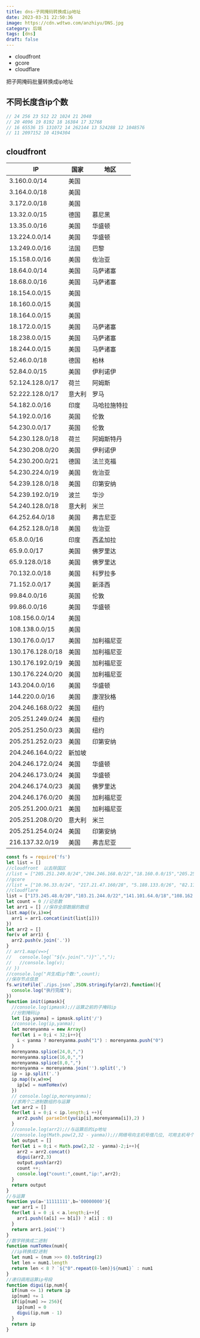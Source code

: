 ```yaml
---
title: dns-子网掩码转换成ip地址
date: 2023-03-31 22:50:36
image: https://cdn.wdtwo.com/anzhiyu/DNS.jpg
category: 后端
tags: [dns]
draft: false
---
```


- cloudfront
- gcore
- cloudflare

把子网掩码批量转换成ip地址

<!--more-->

## 不同长度含ip个数

```js
// 24 256 23 512 22 1024 21 2048 
// 20 4096 19 8192 18 16384 17 32768 
// 16 65536 15 131072 14 262144 13 524288 12 1048576 
// 11 2097152 10 4194304 
```

## cloudfront

|  IP    |  国家    |  地区    |
| ---- | ---- | ---- |
| 3.160.0.0/14	          | 美国	     |                     |
| 3.164.0.0/18	          | 美国	     |                     |
| 3.172.0.0/18	          | 美国	     |                     |
| 13.32.0.0/15	          | 德国	     | 慕尼黑               |
| 13.35.0.0/16	          | 美国	     | 华盛顿               |
| 13.224.0.0/14	          | 美国	     | 华盛顿               |
| 13.249.0.0/16	          | 法国	     | 巴黎	                |
| 15.158.0.0/16	          | 美国	     | 佐治亚               |
| 18.64.0.0/14	          | 美国	     | 马萨诸塞             |
| 18.68.0.0/16	          | 美国	     | 马萨诸塞             |
| 18.154.0.0/15	          | 美国	     |                     |
| 18.160.0.0/15	          | 美国	     |                     |
| 18.164.0.0/15	          | 美国	     |                     |
| 18.172.0.0/15	          | 美国	     | 马萨诸塞             |
| 18.238.0.0/15	          | 美国	     | 马萨诸塞             |
| 18.244.0.0/15	          | 美国	     | 马萨诸塞             |
| 52.46.0.0/18	          | 德国	     | 柏林	               |
| 52.84.0.0/15	          | 美国	     | 伊利诺伊             |
| 52.124.128.0/17	      | 荷兰	     | 阿姆斯               |
| 52.222.128.0/17	      | 意大利       | 罗马                 |
| 54.182.0.0/16	          | 印度	     | 马哈拉施特拉         |
| 54.192.0.0/16	          | 英国	     | 伦敦	               |
| 54.230.0.0/17	          | 英国	     | 伦敦	               |
| 54.230.128.0/18	      | 荷兰	     | 阿姆斯特丹           |
| 54.230.208.0/20	      | 美国	     | 伊利诺伊             |
| 54.230.200.0/21	      | 德国	     | 法兰克福             |
| 54.230.224.0/19	      | 美国	     | 佐治亚               |
| 54.239.128.0/18	      | 美国	     | 印第安纳             |
| 54.239.192.0/19	      | 波兰	     | 华沙	                |
| 54.240.128.0/18	      | 意大利       | 米兰                |
| 64.252.64.0/18	      | 美国	     | 弗吉尼亚             |
| 64.252.128.0/18	      | 美国	     | 佐治亚               |
| 65.8.0.0/16	          | 印度	     | 西孟加拉             |
| 65.9.0.0/17	          | 美国	     | 佛罗里达             |
| 65.9.128.0/18	          | 美国	     | 佛罗里达             |
| 70.132.0.0/18	          | 美国	     | 科罗拉多             |
| 71.152.0.0/17	          | 美国	     | 新泽西               |
| 99.84.0.0/16	          | 英国	     | 伦敦	               |
| 99.86.0.0/16	          | 美国	     | 华盛顿               |
| 108.156.0.0/14	      | 美国	     |                     |
| 108.138.0.0/15	      | 美国	     |                     |
| 130.176.0.0/17	      | 美国	     | 加利福尼亚           |
| 130.176.128.0/18	      | 美国	     | 加利福尼亚           |
| 130.176.192.0/19	      | 美国	     | 加利福尼亚           |
| 130.176.224.0/20	      | 美国	     | 加利福尼亚           |
| 143.204.0.0/16	      | 美国	     | 华盛顿               |
| 144.220.0.0/16	      | 美国	     | 康涅狄格             |
| 204.246.168.0/22	      | 美国	     | 纽约	               |
| 205.251.249.0/24        | 美国	     | 纽约	               |
| 205.251.250.0/23	      | 美国	     | 纽约	               |
| 205.251.252.0/23	      | 美国	     | 印第安纳             |
| 204.246.164.0/22	      | 新加坡       |                      |
| 204.246.172.0/24	      | 美国	     | 华盛顿               |
| 204.246.173.0/24	      | 美国	     | 华盛顿               |
| 204.246.174.0/23	      | 美国	     | 佛罗里达             |
| 204.246.176.0/20	      | 美国	     | 加利福尼亚           |
| 205.251.200.0/21	      | 美国	     | 加利福尼亚	         |
| 205.251.208.0/20	      | 意大利       | 米兰                 |
| 205.251.254.0/24	      | 美国	     | 印第安纳             |
| 216.137.32.0/19	      | 美国	     | 弗吉尼亚             |





```js
const fs = require('fs')
let list = []
//cloudfront  以去除国区
//list = ["205.251.249.0/24","204.246.168.0/22","18.160.0.0/15","205.251.252.0/23","54.192.0.0/16","204.246.173.0/24","54.230.200.0/21","116.129.226.128/26","130.176.0.0/17","108.156.0.0/14","99.86.0.0/16","205.251.200.0/21","223.71.71.128/25","13.32.0.0/15","13.224.0.0/14","70.132.0.0/18","15.158.0.0/16","13.249.0.0/16","18.238.0.0/15","18.244.0.0/15","205.251.208.0/20","65.9.128.0/18","130.176.128.0/18","54.230.208.0/20","3.160.0.0/14","116.129.226.0/25","52.222.128.0/17","18.164.0.0/15","64.252.128.0/18","205.251.254.0/24","54.230.224.0/19","71.152.0.0/17","216.137.32.0/19","204.246.172.0/24","18.172.0.0/15","223.71.71.96/27","18.154.0.0/15","54.240.128.0/18","205.251.250.0/23","52.46.0.0/18","223.71.11.0/27","52.82.128.0/19","54.230.0.0/17","54.230.128.0/18","54.239.128.0/18","130.176.224.0/20","52.84.0.0/15","143.204.0.0/16","144.220.0.0/16","54.182.0.0/16","54.239.192.0/19","18.68.0.0/16","18.64.0.0/14","99.84.0.0/16","130.176.192.0/19","52.124.128.0/17","204.246.164.0/22","13.35.0.0/16","204.246.174.0/23","204.246.176.0/20","65.8.0.0/16","65.9.0.0/17","108.138.0.0/15","64.252.64.0/18","13.113.196.64/26","13.113.203.0/24","52.199.127.192/26","13.124.199.0/24","3.35.130.128/25","52.78.247.128/26","13.233.177.192/26","15.207.13.128/25","15.207.213.128/25","52.66.194.128/26","13.228.69.0/24","52.220.191.0/26","13.210.67.128/26","13.54.63.128/26","43.218.56.128/26","43.218.56.192/26","43.218.56.64/26","43.218.71.0/26","99.79.169.0/24","18.192.142.0/23","35.158.136.0/24","52.57.254.0/24","13.48.32.0/24","18.200.212.0/23","52.212.248.0/26","3.10.17.128/25","3.11.53.0/24","52.56.127.0/25","15.188.184.0/24","52.47.139.0/24","3.29.40.128/26","3.29.40.192/26","3.29.40.64/26","3.29.57.0/26","18.229.220.192/26","54.233.255.128/26","3.231.2.0/25","3.234.232.224/27","3.236.169.192/26","3.236.48.0/23","34.195.252.0/24","34.226.14.0/24","13.59.250.0/26","18.216.170.128/25","3.128.93.0/24","3.134.215.0/24","52.15.127.128/26","3.101.158.0/23","52.52.191.128/26","34.216.51.0/25","34.223.12.224/27","34.223.80.192/26","35.162.63.192/26","35.167.191.128/26","44.227.178.0/24","44.234.108.128/25","44.234.90.252/30"]
//gcore
//list = ["10.96.33.0/24", "217.21.47.160/28", "5.188.133.0/26", "82.114.163.144/30", "185.105.1.0/28", "45.82.100.0/26", "95.85.93.0/26", "92.46.108.104/30", "185.101.136.0/27", "81.253.239.12/30", "194.152.37.176/28", "80.15.252.0/31", "5.189.207.0/28", "93.123.11.0/26", "92.223.12.0/27", "82.148.98.40/29", "80.15.252.32/31", "5.188.132.0/28", "185.101.137.0/28", "5.101.222.0/28", "92.223.108.0/27", "89.218.28.16/28", "102.67.99.48/28", "80.93.210.0/26", "188.94.153.0/28", "181.39.11.208/30", "5.188.121.128/25", "87.120.106.0/26", "45.82.103.0/26", "81.253.239.4/30", "185.163.3.0/26", "103.211.151.20/31", "185.188.144.0/26", "134.0.219.24/30", "92.223.123.0/26", "92.223.116.192/26", "92.223.114.0/26", "92.223.63.0/27", "92.223.126.0/26", "5.1.106.248/30", "109.230.114.0/28", "78.111.103.0/26", "5.188.94.0/28", "80.15.252.8/31", "92.223.76.16/28", "181.174.80.180/30", "92.223.61.16/28", "5.101.217.0/28", "197.188.22.100/30", "80.240.113.0/26", "92.38.159.0/28", "212.188.76.64/28", "92.223.74.16/28", "185.158.211.184/29", "92.223.78.16/28", "102.68.141.72/30", "134.0.219.36/31", "80.15.252.16/31", "95.85.88.0/26", "62.209.27.232/31", "194.44.246.204/30", "92.223.122.160/27", "78.111.101.0/26", "92.223.112.0/26", "92.223.64.0/28", "82.97.205.0/26", "37.98.156.188/30", "79.133.108.0/26", "186.16.19.92/30", "45.65.8.0/26", "104.247.172.248/31", "92.38.159.0/26", "185.249.133.0/26", "178.160.192.36/30", "171.229.196.128/27", "180.149.90.64/30", "195.22.198.48/31", "195.34.58.18/31", "92.223.124.0/26", "185.239.153.0/24", "92.223.47.0/26", "91.243.83.0/26", "5.8.92.0/26", "92.223.43.0/26", "87.120.164.0/26", "190.95.248.32/30", "102.130.69.140/30", "5.188.7.0/26", "5.101.219.0/28", "80.93.221.0/26", "37.236.95.0/30", "213.156.151.0/26", "188.72.125.0/24", "93.123.38.0/26", "195.14.146.80/30", "167.160.20.172/31", "43.245.140.0/30", "92.223.120.0/24", "45.82.101.0/26", "92.223.118.0/27", "120.28.10.44/30", "81.253.239.8/30", "91.243.87.0/26", "213.156.144.0/26", "37.17.119.112/28", "95.85.69.0/26", "109.68.233.240/30", "95.85.92.0/26", "92.38.168.0/28", "197.225.145.24/30", "94.43.206.200/29", "150.107.126.0/26", "185.244.209.0/26", "82.213.5.48/30", "80.240.124.0/26", "92.223.110.0/27", "37.110.209.224/29", "46.19.99.4/30", "179.0.200.96/27", "5.101.68.0/27", "151.248.104.94/31", "1.37.77.96/28", "92.38.142.0/26", "195.34.58.16/31", "94.176.183.0/26", "81.253.239.32/30", "146.185.221.128/26", "81.253.239.0/30", "31.184.207.0/26", "170.238.234.216/30", "93.123.17.128/25", "171.234.242.192/27", "5.188.126.0/28", "92.223.122.128/25", "94.128.12.236/30", "197.215.140.232/29", "92.223.120.0/27", "217.76.64.88/30", "92.223.118.32/28", "81.253.239.28/30", "5.8.43.0/28", "92.223.68.16/28", "41.210.189.20/30", "160.242.112.240/30", "89.223.90.0/26", "92.223.107.32/27", "81.253.239.24/30", "92.38.170.0/28", "130.193.166.0/30", "197.148.108.104/29", "92.223.55.0/26", "5.252.26.0/26", "46.49.10.224/28", "92.223.92.16/28", "185.194.11.72/30"]
//cloudflare
list = ["173.245.48.0/20","103.21.244.0/22","141.101.64.0/18","108.162.192.0/18","190.93.240.0/20","188.114.96.0/20","198.41.128.0/17","162.158.0.0/15","104.16.0.0/13","104.24.0.0/14","172.64.0.0/13"]
let count = 0 //记总数
let arr1 = [] //保存全部数据的数组
list.map((v,i)=>{
  arr1 = arr1.concat(init(list[i]))
})
let arr2 = []
for(v of arr1) {
  arr2.push(v.join('.'))
}
// arr1.map(v=>{
//   console.log(`"${v.join(".")}"`,",");
//   //console.log(v);
// })
//console.log("共生成ip个数:",count);
//保存节点信息
fs.writeFile(`./ips.json`,JSON.stringify(arr2),function(){
  console.log("执行完成");
})
function init(ipmask){
  //console.log(ipmask);//运算之前的子掩码ip
  //分割掩码ip
  let [ip,yanma] = ipmask.split('/')
  //console.log(ip,yanma);
  let morenyanma = new Array()
  for(let i = 0;i < 32;i++){
    i < yanma ? morenyanma.push("1") : morenyanma.push("0")
  }
  morenyanma.splice(24,0,",")
  morenyanma.splice(16,0,",")
  morenyanma.splice(8,0,",")
  morenyanma = morenyanma.join('').split(',')
  ip = ip.split('.')
  ip.map((v,w)=>{
    ip[w] = numToHex(v)
  })
  // console.log(ip,morenyanma);
  //求两个二进制数组的与运算
  let arr2 = []
  for(let i = 0;i < ip.length;i ++){
    arr2.push( parseInt(yu(ip[i],morenyanma[i]),2) )
  }
  //console.log(arr2);//与运算后的ip地址
  //console.log(Math.pow(2,32 - yanma));//网络号向主机号借几位, 可用主机号个数需要减2
  let output = []
  for(let i = 0;i < Math.pow(2,32 - yanma)-2;i++){
    arr2 = arr2.concat()
    digui(arr2,3)
    output.push(arr2)
    count ++;
    console.log("count:",count,"ip:",arr2);
  }
  return output
}
//与运算
function yu(a='11111111',b='00000000'){
  var arr1 = []
  for(let i = 0 ;i < a.length;i++){
    arr1.push((a[i] == b[i]) ? a[i] : 0)
  }
  return arr1.join('')
}
//数字转换成二进制
function numToHex(num){
  //ip转换成2进制
  let num1 = (num >>> 0).toString(2)
  let len = num1.length
  return len < 8 ? `${"0".repeat(8-len)}${num1}` : num1
}
//递归调用运算ip号段
function digui(ip,num){
  if(num <= 1) return ip
  ip[num] += 1
  if(ip[num] >= 256){
    ip[num] = 0
    digui(ip,num - 1)
  }
  return ip
}
```
